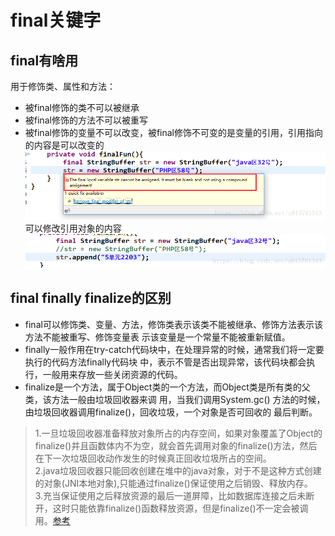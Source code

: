 # final关键字
## final有啥用
用于修饰类、属性和方法：
* 被final修饰的类不可以被继承
* 被final修饰的方法不可以被重写
* 被final修饰的变量不可以改变，被final修饰不可变的是变量的引用，引用指向的内容是可以改变的
![](img/final-1.png)
可以修改引用对象的内容
![](img/final-2.png)

## final finally finalize的区别
* final可以修饰类、变量、方法，修饰类表示该类不能被继承、修饰方法表示该方法不能被重写、修饰变量表
示该变量是一个常量不能被重新赋值。
* finally一般作用在try-catch代码块中，在处理异常的时候，通常我们将一定要执行的代码方法finally代码块
中，表示不管是否出现异常，该代码块都会执行，一般用来存放一些关闭资源的代码。
* finalize是一个方法，属于Object类的一个方法，而Object类是所有类的父类，该方法一般由垃圾回收器来调
用，当我们调用System.gc() 方法的时候，由垃圾回收器调用finalize()，回收垃圾，一个对象是否可回收的
最后判断。  
>1.一旦垃圾回收器准备释放对象所占的内存空间，如果对象覆盖了Object的finalize()并且函数体内不为空，就会首先调用对象的finalize()方法，然后在下一次垃圾回收动作发生的时候真正回收垃圾所占的空间。  
>2.java垃圾回收器只能回收创建在堆中的java对象，对于不是这种方式创建的对象(JNI本地对象),只能通过finalize()保证使用之后销毁、释放内存。  
>3.充当保证使用之后释放资源的最后一道屏障，比如数据库连接之后未断开，这时只能依靠finalize()函数释放资源，但是finalize()不一定会被调用。[参考](https://blog.csdn.net/zyt425916200/article/details/78419410)  

